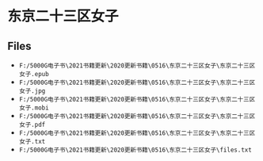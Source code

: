 # 东京二十三区女子

## Files

- `F:/5000G电子书\2021书籍更新\2020更新书籍\0516\东京二十三区女子\东京二十三区女子.epub`
- `F:/5000G电子书\2021书籍更新\2020更新书籍\0516\东京二十三区女子\东京二十三区女子.jpg`
- `F:/5000G电子书\2021书籍更新\2020更新书籍\0516\东京二十三区女子\东京二十三区女子.mobi`
- `F:/5000G电子书\2021书籍更新\2020更新书籍\0516\东京二十三区女子\东京二十三区女子.pdf`
- `F:/5000G电子书\2021书籍更新\2020更新书籍\0516\东京二十三区女子\东京二十三区女子.txt`
- `F:/5000G电子书\2021书籍更新\2020更新书籍\0516\东京二十三区女子\files.txt`
